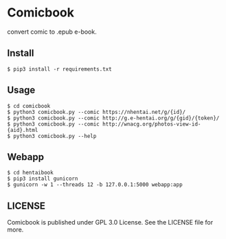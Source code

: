 # Comicbook
convert  comic  to .epub e-book.

## Install

``` Shell
$ pip3 install -r requirements.txt
```

## Usage

``` Shell
$ cd comicbook
$ python3 comicbook.py --comic https://nhentai.net/g/{id}/
$ python3 comicbook.py --comic http://g.e-hentai.org/g/{gid}/{token}/
$ python3 comicbook.py --comic http://wnacg.org/photos-view-id-{aid}.html
$ python3 comicbook.py --help
```

## Webapp

```Shell
$ cd hentaibook 
$ pip3 install gunicorn
$ gunicorn -w 1 --threads 12 -b 127.0.0.1:5000 webapp:app
```

## LICENSE

Comicbook is published under GPL 3.0 License. See the LICENSE file for more.
